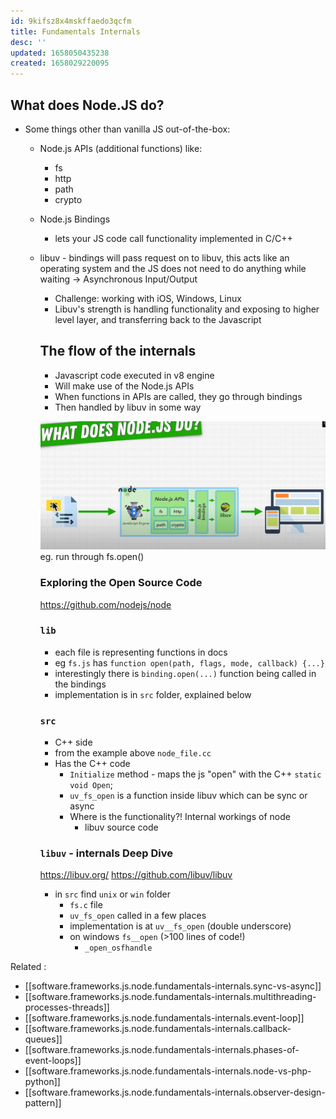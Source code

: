 ```yaml
---
id: 9kifsz8x4mskffaedo3qcfm
title: Fundamentals Internals
desc: ''
updated: 1658050435238
created: 1658029220095
---
```


## What does Node.JS do?
- Some things other than vanilla JS out-of-the-box:
  - Node.js APIs (additional functions) like:
    - fs
    - http
    - path
    - crypto
  - Node.js Bindings
    - lets your JS code call functionality implemented in C/C++
  - libuv - bindings will pass request on to libuv, this acts like an operating system and the JS does not need to do anything while waiting -> Asynchronous Input/Output
    - Challenge: working with iOS, Windows, Linux
    - Libuv's strength is handling functionality and exposing to higher level layer, and transferring back to the Javascript

    ## The flow of the internals
    - Javascript code executed in v8 engine
    - Will make use of the Node.js APIs
    - When functions in APIs are called, they go through bindings
    - Then handled by libuv in some way

    ![](./assets/images/node-internals.png)
    eg. run through fs.open()

    ### Exploring the Open Source Code
    https://github.com/nodejs/node
      ### `lib` 
      - each file is representing functions in docs
      - eg `fs.js` has `function open(path, flags, mode, callback) {...}`
      - interestingly there is `binding.open(...)` function being called in the bindings
      - implementation is in `src` folder, explained below

      ### `src` 
      - C++ side 
      - from the example above `node_file.cc`
      - Has the C++ code
        - `Initialize` method - maps the js "open" with the C++ `static void Open`;
        - `uv_fs_open` is a function inside libuv which can be sync or async
        - Where is the functionality?! Internal workings of node
          - libuv source code

      ### `libuv` - internals Deep Dive
      https://libuv.org/
      https://github.com/libuv/libuv
      
      - in `src` find `unix` or `win` folder 
        - `fs.c` file
        - `uv_fs_open` called in a few places
        - implementation is at `uv__fs_open` (double underscore)
        - on windows `fs__open` (>100 lines of code!)
          - `_open_osfhandle`

Related : 
- [[software.frameworks.js.node.fundamentals-internals.sync-vs-async]]
- [[software.frameworks.js.node.fundamentals-internals.multithreading-processes-threads]]
- [[software.frameworks.js.node.fundamentals-internals.event-loop]]
- [[software.frameworks.js.node.fundamentals-internals.callback-queues]]
- [[software.frameworks.js.node.fundamentals-internals.phases-of-event-loops]]
- [[software.frameworks.js.node.fundamentals-internals.node-vs-php-python]]
- [[software.frameworks.js.node.fundamentals-internals.observer-design-pattern]]